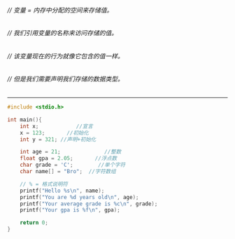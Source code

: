 ###### // 变量 = 内存中分配的空间来存储值。

###### // 我们引用变量的名称来访问存储的值。

###### // 该变量现在的行为就像它包含的值一样。

###### // 但是我们需要声明我们存储的数据类型。

---

```c
#include <stdio.h>

int main(){
    int x;            //宣言
    x = 123;       //初始化
    int y = 321; //声明+初始化

    int age = 21;              //整数
    float gpa = 2.05;       //浮点数
    char grade = 'C';        //单个字符
    char name[] = "Bro";  //字符数组

    // % = 格式说明符
    printf("Hello %s\n", name);
    printf("You are %d years old\n", age);
    printf("Your average grade is %c\n", grade);
    printf("Your gpa is %f\n", gpa);

    return 0;
}
```